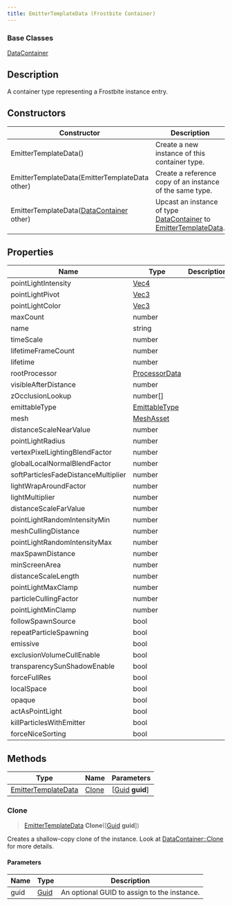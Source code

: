 ```yaml
---
title: EmitterTemplateData (Frostbite Container)
---
```

### Base Classes

[DataContainer](/vext/ref/cls/shr/datacontainer)

## Description

A container type representing a Frostbite instance entry.

## Constructors

| Constructor                                                                    | Description                                                                                                                   |
| ------------------------------------------------------------------------------ | ----------------------------------------------------------------------------------------------------------------------------- |
| EmitterTemplateData()                                                          | Create a new instance of this container type.                                                                                 |
| EmitterTemplateData(EmitterTemplateData other)                                 | Create a reference copy of an instance of the same type.                                                                      |
| EmitterTemplateData([DataContainer](/vext/ref/cls/shr/datacontainer) other) | Upcast an instance of type [DataContainer](/vext/ref/cls/shr/datacontainer) to [EmitterTemplateData](EmitterTemplateData). |

## Properties

| Name                                | Type                              | Description |
| ----------------------------------- | --------------------------------- | ----------- |
| pointLightIntensity                 | [Vec4](/vext/ref/cls/shr/Vec4) |             |
| pointLightPivot                     | [Vec3](/vext/ref/cls/shr/Vec3) |             |
| pointLightColor                     | [Vec3](/vext/ref/cls/shr/Vec3) |             |
| maxCount                            | number                            |             |
| name                                | string                            |             |
| timeScale                           | number                            |             |
| lifetimeFrameCount                  | number                            |             |
| lifetime                            | number                            |             |
| rootProcessor                       | [ProcessorData](ProcessorData)    |             |
| visibleAfterDistance                | number                            |             |
| zOcclusionLookup                    | number\[\]                        |             |
| emittableType                       | [EmittableType](EmittableType)    |             |
| mesh                                | [MeshAsset](MeshAsset)            |             |
| distanceScaleNearValue              | number                            |             |
| pointLightRadius                    | number                            |             |
| vertexPixelLightingBlendFactor      | number                            |             |
| globalLocalNormalBlendFactor        | number                            |             |
| softParticlesFadeDistanceMultiplier | number                            |             |
| lightWrapAroundFactor               | number                            |             |
| lightMultiplier                     | number                            |             |
| distanceScaleFarValue               | number                            |             |
| pointLightRandomIntensityMin        | number                            |             |
| meshCullingDistance                 | number                            |             |
| pointLightRandomIntensityMax        | number                            |             |
| maxSpawnDistance                    | number                            |             |
| minScreenArea                       | number                            |             |
| distanceScaleLength                 | number                            |             |
| pointLightMaxClamp                  | number                            |             |
| particleCullingFactor               | number                            |             |
| pointLightMinClamp                  | number                            |             |
| followSpawnSource                   | bool                              |             |
| repeatParticleSpawning              | bool                              |             |
| emissive                            | bool                              |             |
| exclusionVolumeCullEnable           | bool                              |             |
| transparencySunShadowEnable         | bool                              |             |
| forceFullRes                        | bool                              |             |
| localSpace                          | bool                              |             |
| opaque                              | bool                              |             |
| actAsPointLight                     | bool                              |             |
| killParticlesWithEmitter            | bool                              |             |
| forceNiceSorting                    | bool                              |             |

## Methods

| Type                                       | Name            | Parameters                                     |
| ------------------------------------------ | --------------- | ---------------------------------------------- |
| [EmitterTemplateData](EmitterTemplateData) | [Clone](#clone) | \[[Guid](/vext/ref/cls/shr/guid) **guid**\] |

### Clone

> [EmitterTemplateData](EmitterTemplateData) **Clone**(\[[Guid](/vext/ref/cls/shr/guid) **guid**\])

Creates a shallow-copy clone of the instance. Look at [DataContainer::Clone](/vext/ref/cls/shr/datacontainer#clone) for more details.

#### Parameters

| Name | Type         | Description                                 |
| ---- | ------------ | ------------------------------------------- |
| guid | [Guid](Guid) | An optional GUID to assign to the instance. |
